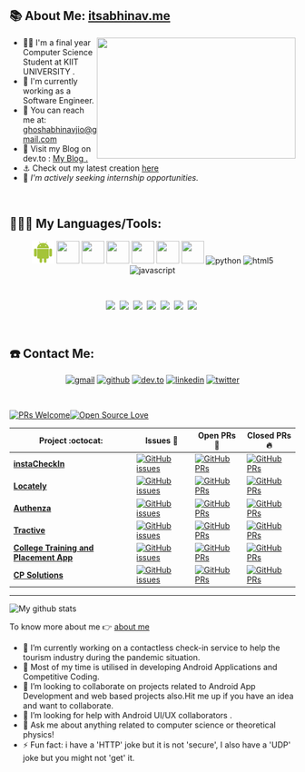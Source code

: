 ## 📚 About Me:   <a href = "http://itsabhinav.me/">itsabhinav.me</a>
<a href="https://github.com/logicinfinite/"><img align="right" width="350" height="213" src="https://github.com/SABERGLOW/SABERGLOW/blob/master/Misc/aboutme.gif"></a>
  - 👨‍🏫 I'm a final year Computer Science Student at KIIT UNIVERSITY .
  - 🎯 I'm currently working as a Software Engineer.
  - 📧 You can reach me at: ghoshabhinavjio@gmail.com
  - :book: Visit my Blog on  dev.to : <a href = "https://dev.to/the_unconventional_coder"> My Blog .</a>
  - :anchor: Check out my latest creation <a href = "https://www.producthunt.com/upcoming/instacheckin/"> here </a>
  - 💼 _I'm actively seeking internship opportunities._
  
<p>&nbsp;</p>



## 👨🏻‍💻 My Languages/Tools:
<div>
<p align="center">
<img src="https://github.com/devicons/devicon/blob/master/icons/android/android-original.svg" lt="android" width="40" height="40"/>
<img src="https://img.icons8.com/color/48/000000/flutter.png" lt="java" width="40" height="40"/>
<img src="https://img.icons8.com/color/48/000000/dart.png" lt="java" width="40" height="40"/>
<img src="https://img.icons8.com/color/48/000000/c-sharp-logo.png" lt="java" width="40" height="40"/> 
<img src="https://img.icons8.com/color/48/000000/firebase.png" lt="java" width="40" height="40"/> 
<img src="https://img.icons8.com/color/50/000000/amazon-web-services.png" lt="java" width="40" height="40"/> 
<img src="https://img.icons8.com/dusk/64/000000/java-coffee-cup-logo.png" lt="java" width="40" height="40"/> 
<img src="https://img.icons8.com/dusk/64/000000/python.png" alt="python" width="40" height="40"/>
<img src="https://img.icons8.com/dusk/64/000000/html-5.png" alt="html5" width="40" height="40"/> 
<img src="https://img.icons8.com/dusk/64/000000/javascript.png" alt="javascript" width="40" height="40"/>  
<p>&nbsp;</p>
<p align="center">
 <img src="https://img.icons8.com/color/48/000000/git.png"/>&nbsp;
<img src="https://img.icons8.com/fluent/48/000000/github.png"/>&nbsp;
<img src="https://img.icons8.com/color/48/000000/intellij-idea.png"/>&nbsp;
<img src="https://img.icons8.com/dusk/48/000000/google-play.png"/>&nbsp;
<img src="https://img.icons8.com/ios-filled/50/000000/visual-studio-logo.png"/>&nbsp;
<img src="https://img.icons8.com/color/48/000000/sublime-text.png"/>&nbsp;
<img src="https://img.icons8.com/bubbles/50/000000/chrome.png"/>&nbsp;


</div>

<p>&nbsp;</p>

## ☎️ Contact Me:
<p align="center">
<a href = "mailto:ghoshabhinavjio@gmail.com"><img src='https://img.icons8.com/color/48/000000/gmail.png' alt='gmail' height='40'></a>
<a href = https://github.com/logicinfinite><img src='https://img.icons8.com/color/2x/github--v1.png' alt='github' height='40'></a>
<a href = https://dev.to/the_unconventional_coder><img src='https://img.icons8.com/windows/32/000000/dev.png' alt='dev.to' height='40'></a>   
<a href = https://www.linkedin.com/in/abhinavghosh7/><img src='https://img.icons8.com/color/2x/linkedin.png' alt='linkedin' height='40'></a>
<a href = https://www.twitter.com/AbhinavGhosh5/><img src='https://img.icons8.com/cute-clipart/64/000000/twitter.png' alt='twitter' height='40'></a>


<p>&nbsp;</p>

[![PRs Welcome](https://img.shields.io/badge/PRs-welcome-brightgreen.svg?style=flat&logo=github)](https://github.com/logicinfinite)[![Open Source Love](https://badges.frapsoft.com/os/v2/open-source.svg?v=103)](https://github.com/logicinfinite)

|      Project :octocat:   |     Issues :bug:   | Open PRs :bell:  | Closed PRs :fire:  |
|-------------|-------------------|---|---|
| [**instaCheckIn**](https://github.com/logicinfinite/instaCheckIn) | [![GitHub issues](https://img.shields.io/github/issues/logicinfinite/instaCheckIn?color=green&logo=github&style=flat)](https://github.com/logicinfinite/instaCheckIn/issues) | [![GitHub PRs](https://img.shields.io/github/issues-pr/logicinfinite/instaCheckIn?style=flat&logo=github)](https://github.com/logicinfinte/instaCheckIn/pulls)  | [![GitHub PRs](https://img.shields.io/github/issues-pr-closed/logicinfinite/instaCheckIn?style=flat&color=critical&logo=github)](https://github.com/logicinfinite/instaCheckIn/pulls?q=is%3Apr+is%3Aclosed)  |
| [**Locately**](https://github.com/logicinfinite/locately) | [![GitHub issues](https://img.shields.io/github/issues/logicinfinite/locately?color=green&logo=github&style=flat)](https://github.com/logicinfinite/locately/issues) | [![GitHub PRs](https://img.shields.io/github/issues-pr/logicinfinite/locately?style=flat&logo=github)](https://github.com/logicinfinte/locately/pulls)  | [![GitHub PRs](https://img.shields.io/github/issues-pr-closed/logicinfinite/locately?style=flat&color=critical&logo=github)](https://github.com/logicinfinite/locately/pulls?q=is%3Apr+is%3Aclosed)  |
| [**Authenza**](https://github.com/logicinfinite/authenza) | [![GitHub issues](https://img.shields.io/github/issues/logicinfinite/authenza?color=green&logo=github&style=flat)](https://github.com/logicinfinite/authenza/issues) | [![GitHub PRs](https://img.shields.io/github/issues-pr/logicinfinite/authenza?style=flat&logo=github)](https://github.com/logicinfinte/authenza/pulls)  | [![GitHub PRs](https://img.shields.io/github/issues-pr-closed/logicinfinite/authenza?style=flat&color=critical&logo=github)](https://github.com/logicinfinite/authenza/pulls?q=is%3Apr+is%3Aclosed)  |
| [**Tractive**](https://github.com/logicinfinite/live-activity-tracking-android-app) | [![GitHub issues](https://img.shields.io/github/issues/logicinfinite/live-activity-tracking-android-app?color=green&logo=github&style=flat)](https://github.com/logicinfinte/live-activity-tracking-android-app/issues) | [![GitHub PRs](https://img.shields.io/github/issues-pr/logicinfinite/live-activity-tracking-android-app?style=flat&logo=github)](https://github.com/logicinfinte/live-activity-tracking-android-app/pulls)  | [![GitHub PRs](https://img.shields.io/github/issues-pr-closed/logicinfinite/live-activity-tracking-android-app?style=flat&color=critical&logo=github)](https://github.com/logicinfinite/live-activity-tracking-android-app/pulls?q=is%3Apr+is%3Aclosed)  |
| [**College Training and Placement App**](https://github.com/logicinfinite/KIIT-TNP) | [![GitHub issues](https://img.shields.io/github/issues/logicinfinite/KIIT-TNP?color=green&logo=github&style=flat)](https://github.com/logicinfinite/KIIT-TNP/issues) | [![GitHub PRs](https://img.shields.io/github/issues-pr/logicinfinite/KIIT-TNP?style=flat&logo=github)](https://github.com/logicinfinite/KIIT-TNP/pulls)  | [![GitHub PRs](https://img.shields.io/github/issues-pr-closed/logicinfinite/KIIT-TNP?style=flat&color=critical&logo=github)](https://github.com/logicinfinite/KIIT-TNP/pulls?q=is%3Apr+is%3Aclosed)   |
| [**CP Solutions**](https://github.com/logicinfinite/CP-Solutions) | [![GitHub issues](https://img.shields.io/github/issues/logicinfinite/CP-Solutions?color=green&logo=github&style=flat)](https://github.com/logicinfinite/CP-Solutions/issues) | [![GitHub PRs](https://img.shields.io/github/issues-pr/logicinfinite/CP-Solutions?style=flat&logo=github)](https://github.com/logicinfinite/CP-Solutions/pulls)  | [![GitHub PRs](https://img.shields.io/github/issues-pr-closed/logicinfinite/CP-Solutions?style=flat&color=critical&logo=github)](https://github.com/logicinfinite/CP-Solutions/pulls?q=is%3Apr+is%3Aclosed)   |

 ---


![My github stats](https://github-readme-stats.vercel.app/api?username=logicinfinite&show_icons=true&theme=gotham)

 To know  more about me :point_right: [about me ](https://github.com/logicinfinite/logicinfinite/blob/master/ABOUT.md) 
 
- 🔭 I’m currently working on a contactless check-in service to help the tourism industry during  the pandemic situation.
- 🌱 Most of my time is utilised in developing Android Applications  and Competitive Coding.
- 👯 I’m looking to collaborate on projects related to Android App Development and web based projects also.Hit me up if you have an idea and want to collaborate.
- 🤔 I’m looking for help with Android UI/UX collaborators  .
- 💬 Ask me about anything related to computer science or theoretical physics!
- ⚡ Fun fact: i have a 'HTTP' joke but it is not 'secure', I also have a 'UDP' joke but you  might not 'get' it.
